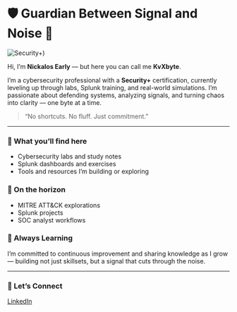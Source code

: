 # 🛡️ Guardian Between Signal and Noise 👋

![Security+](https://www.credly.com/badges/9ac972b8-4d75-41ec-b411-86fb826c3dc4/public_url))

Hi, I’m **Nickalos Early** — but here you can call me **KvXbyte**.

I’m a cybersecurity professional with a **Security+** certification, currently leveling up through labs, Splunk training, and real-world simulations. I’m passionate about defending systems, analyzing signals, and turning chaos into clarity — one byte at a time.

> “No shortcuts. No fluff. Just commitment.”

---

### 📝 What you’ll find here
- Cybersecurity labs and study notes
- Splunk dashboards and exercises
- Tools and resources I’m building or exploring

### 🔭 On the horizon
- MITRE ATT&CK explorations
- Splunk projects
- SOC analyst workflows

### 🌱 Always Learning
I’m committed to continuous improvement and sharing knowledge as I grow — building not just skillsets, but a signal that cuts through the noise.

---

### 🤝 Let’s Connect
[LinkedIn](https://www.linkedin.com/in/nickalos-early-12755135b/)
